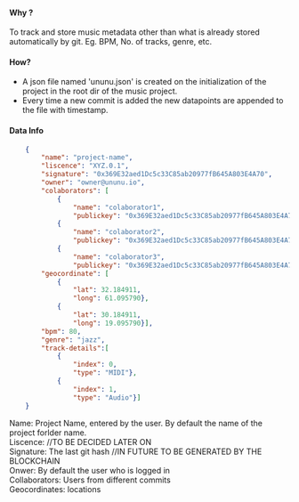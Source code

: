 #### Why ?

To track and store music metadata other than what is already stored automatically by git. Eg. BPM, No. of tracks, genre, etc.

#### How?

* A json file named 'ununu.json' is created on the initialization of the project in the root dir of the music project.
* Every time a new commit is added the new datapoints are appended to the file with timestamp.

#### Data Info
```json
    {
        "name": "project-name",
        "liscence": "XYZ.0.1",
        "signature": "0x369E32aed1Dc5c33C85ab20977fB645A803E4A70",
        "owner": "owner@ununu.io",
        "colaborators": [
            { 
                "name": "colaborator1",
                "publickey": "0x369E32aed1Dc5c33C85ab20977fB645A803E4A70"}, 
            { 
                "name": "colaborator2",
                "publickey": "0x369E32aed1Dc5c33C85ab20977fB645A803E4A70"},
            { 
                "name": "colaborator3",
                "publickey": "0x369E32aed1Dc5c33C85ab20977fB645A803E4A70"}],
        "geocordinate": [
            {
                "lat": 32.184911,
                "long": 61.095790},
            {
                "lat": 30.184911,
                "long": 19.095790}],
        "bpm": 80,
        "genre": "jazz", 
        "track-details":[
            {
                "index": 0,
                "type": "MIDI"},
            {
                "index": 1,
                "type": "Audio"}]
    }
```
Name: Project Name, entered by the user. By default the name of the project forlder name.  
Liscence: //TO BE DECIDED LATER ON  
Signature: The last git hash //IN FUTURE TO BE GENERATED BY THE BLOCKCHAIN  
Onwer: By default the user who is logged in  
Collaborators: Users from different commits  
Geocordinates: locations  
